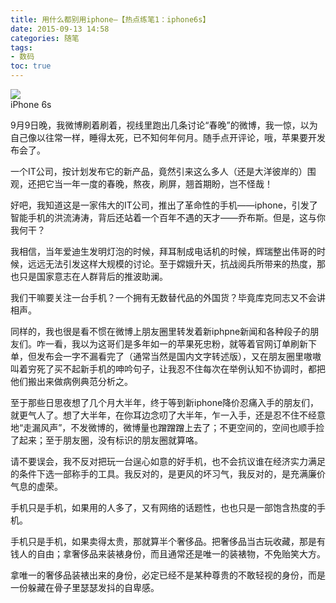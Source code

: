 ```yaml
---
title: 用什么都别用iphone—【热点练笔1：iphone6s】
date: 2015-09-13 14:58
categories: 随笔
tags: 
- 数码
toc: true
---
```

<div class="image-package"><img src="http://upload-images.jianshu.io/upload_images/29336-81c95e996349b441.jpg?imageMogr2/auto-orient/strip|imageView2/2/w/1080/q/100"><br><div class="image-caption">iPhone 6s</div></div><p>
9月9日晚，我微博刷着刷着，视线里跑出几条讨论“春晚”的微博，我一惊，以为自己像以往常一样，睡得太死，已不知何年何月。随手点开评论，哦，苹果要开发布会了。

一个IT公司，按计划发布它的新产品，竟然引来这么多人（还是大洋彼岸的）围观，还把它当一年一度的春晚，熬夜，刷屏，翘首期盼，岂不怪哉！

好吧，我知道这是一家伟大的IT公司，推出了革命性的手机——iphone，引发了智能手机的洪流涛涛，背后还站着一个百年不遇的天才——乔布斯。但是，这与你我何干？

我相信，当年爱迪生发明灯泡的时候，拜耳制成电话机的时候，辉瑞整出伟哥的时候，远远无法引发这样大规模的讨论。至于嫦娥升天，抗战阅兵所带来的热度，那也只是国家意志在人群背后的推波助澜。

我们干嘛要关注一台手机？一个拥有无数替代品的外国货？毕竟库克同志又不会讲相声。

同样的，我也很是看不惯在微博上朋友圈里转发着新iphpne新闻和各种段子的朋友们。咋一看，我以为这哥们是多年如一的苹果死忠粉，就等着官网订单刷新下单，但发布会一字不漏看完了（通常当然是国内文字转述版），又在朋友圈里嗷嗷叫着穷死了买不起新手机的呻吟句子，让我忍不住每次在举例认知不协调时，都把他们搬出来做病例典范分析之。

至于那些日思夜想了几个月大半年，终于等到新iphone降价忍痛入手的朋友们，就更气人了。想了大半年，在你耳边念叨了大半年，乍一入手，还是忍不住不经意地“走漏风声”，不发微博的，微博量也蹭蹭蹭上去了；不更空间的，空间也顺手捡了起来；至于朋友圈，没有标识的朋友圈就算咯。

请不要误会，我不反对把玩一台逞心如意的好手机，也不会抗议谁在经济实力满足的条件下选一部称手的工具。我反对的，是更风的坏习气，我反对的，是充满廉价气息的虚荣。

手机只是手机，如果用的人多了，又有网络的话题性，也也只是一部饱含热度的手机。 

手机只是手机，如果卖得太贵，那就算半个奢侈品。把奢侈品当古玩收藏，那是有钱人的自由；拿奢侈品来装裱身份，而且通常还是唯一的装裱物，不免贻笑大方。

拿唯一的奢侈品装裱出来的身份，必定已经不是某种尊贵的不敢轻视的身份，而是一份躲藏在骨子里瑟瑟发抖的自卑感。<br></p>
